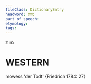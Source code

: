 ```yaml
---
fileClass: DictionaryEntry
headword: מוות
part_of_speech: 
etymology: 
tags: 
---
```

מוות

WESTERN
========

mowess 'der Todt' {Friedrich 1784: 27}
